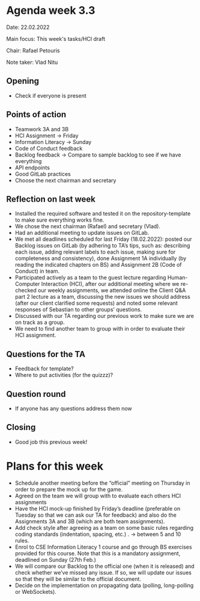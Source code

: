 # Agenda week 3.3

Date: 22.02.2022

Main focus: This week's tasks/HCI draft

Chair: Rafael Petouris

Note taker: Vlad Nitu



## Opening 

- Check if everyone is present

## Points of action

- Teamwork 3A and 3B
- HCI Assignment -> Friday
- Information Literacy -> Sunday
- Code of Conduct feedback
- Backlog feedback -> Compare to sample backlog to see if we have everything
- API endpoints
- Good GitLab practices
- Choose the next chairman and secretary



## Reflection on last week

- Installed the required software and tested it on the repository-template to make sure everything works fine.
- We chose the next chairman (Rafael) and secretary (Vlad).
- Had an additional meeting to update issues on GitLab.
- We met all deadlines scheduled for last Friday (18.02.2022): posted our Backlog issues on GitLab (by adhering to TA’s tips, such as: describing each issue, adding relevant labels to each issue, making sure for completeness and consistency), done Assignment 1A individually (by reading the indicated chapters on BS) and Assignment 2B (Code of Conduct) in team.
- Participated actively as a team to the guest lecture regarding Human-Computer Interaction (HCI), after our additional meeting where we re-checked our weekly assignments, we attended online the Client Q&A part 2 lecture as a team, discussing the new issues we should address (after our client clarified some requests) and noted some relevant responses of Sebastian to other groups’ questions. 
- Discussed with our TA regarding our previous work to make sure we are on track as a group. 
- We need to find another team to group with in order to evaluate their HCI assignment.


## Questions for the TA

- Feedback for template?
- Where to put activities (for the quizzz)?

## Question round

- If anyone has any questions address them now


## Closing

- Good job this previous week!

# Plans for this week
- Schedule another meeting before the “official” meeting on Thursday in order to prepare the mock up for the game.
- Agreed on the team we will group with to evaluate each others HCI assignments 
- Have the HCI mock-up finished by Friday’s deadline (preferable on Tuesday so that we can ask our TA for feedback) and also do the Assignments 3A and 3B (which are both team assignments).
- Add check style after agreeing as a team on some basic rules regarding coding standards (indentation, spacing, etc.) . -> between 5 and 10 rules.
- Enrol to CSE Information Literacy 1 course and go through BS exercises provided for this course. Note that this is a mandatory assignment, deadlined on Sunday (27th Feb.)
- We will compare our Backlog to the official one (when it is released) and check whether we’ve missed any issue. If so, we will update our issues so that they will be similar to the official document.
- Decide on the implementation on propagating data (polling, long-polling or WebSockets). 

